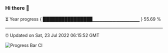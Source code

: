 ### Hi there 👋

⏳ Year progress { ████████████████▁▁▁▁▁▁▁▁▁▁▁▁▁▁ } 55.69 %

---

⏰ Updated on Sat, 23 Jul 2022 06:15:52 GMT

![Progress Bar CI](https://github.com/liununu/liununu/workflows/Progress%20Bar%20CI/badge.svg)
